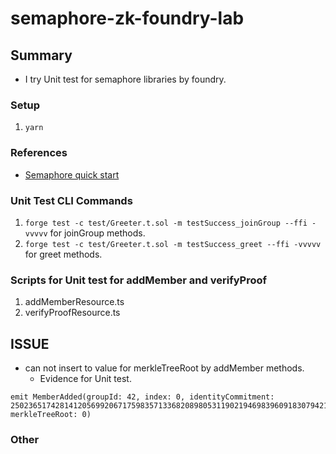 # semaphore-zk-foundry-lab

## Summary

- I try Unit test for semaphore libraries by foundry.

### Setup

 1. `yarn`

### References

- [Semaphore quick start](https://semaphore.appliedzkp.org/docs/quick-setup)

### Unit Test CLI Commands

 1. `forge test -c test/Greeter.t.sol -m testSuccess_joinGroup --ffi -vvvvv` for joinGroup methods.
 2. `forge test -c test/Greeter.t.sol -m testSuccess_greet --ffi -vvvvv` for greet methods.

### Scripts for Unit test for addMember and verifyProof

 1. addMemberResource.ts
 2. verifyProofResource.ts

## ISSUE

- can not insert to value for merkleTreeRoot by addMember methods.
  - Evidence for Unit test.

 ```:shell
 emit MemberAdded(groupId: 42, index: 0, identityCommitment: 2502365174281412056992067175983571336820898053119021946983960918307942123032, merkleTreeRoot: 0)
 ```

### Other
